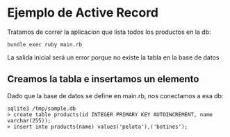 # Ejemplo de Active Record

Tratamos de correr la aplicacion que lista todos los productos en la db:

```
bundle exec ruby main.rb
```

La salida inicial será un error porque no existe la tabla en la base de datos

## Creamos la tabla e insertamos un elemento

Dado que la base de datos se define en main.rb, nos conectamos a esa db:

```
sqlite3 /tmp/sample.db
> create table products(id INTEGER PRIMARY KEY AUTOINCREMENT, name varchar(255));
> insert into products(name) values('pelota'),('botines');
